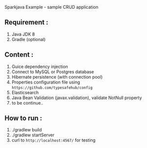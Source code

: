Sparkjava Example - sample CRUD application

## Requirement :

1. Java JDK 8
2. Gradle (optional)

## Content :

1. Guice dependency injection
2. Connect to MySQL or Postgres database
3. Hibernate persistence (with connection pool)
4. Properties configuration file using `https://github.com/typesafehub/config`
5. Elasticsearch
6. Java Bean Validation (javax.validation), validate NotNull property
7. to be continue..

## How to run :

1. ./gradlew build
2. ./gradlew startServer
3. curl to `http://localhost:4567/` for testing